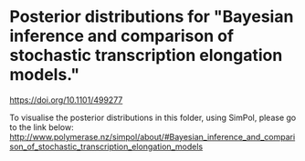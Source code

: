 

# Posterior distributions for "Bayesian inference and comparison of stochastic transcription elongation models."

https://doi.org/10.1101/499277



To visualise the posterior distributions in this folder, using SimPol, please go to the link below: 
http://www.polymerase.nz/simpol/about/#Bayesian_inference_and_comparison_of_stochastic_transcription_elongation_models

